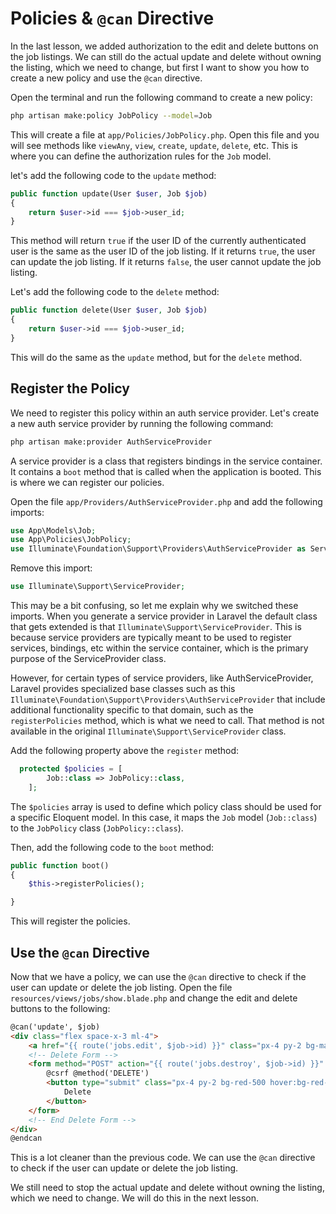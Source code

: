 # Policies & `@can` Directive

In the last lesson, we added authorization to the edit and delete buttons on the job listings. We can still do the actual update and delete without owning the listing, which we need to change, but first I want to show you how to create a new policy and use the `@can` directive.

Open the terminal and run the following command to create a new policy:

```bash
php artisan make:policy JobPolicy --model=Job
```

This will create a file at `app/Policies/JobPolicy.php`. Open this file and you will see methods like `viewAny`, `view`, `create`, `update`, `delete`, etc. This is where you can define the authorization rules for the `Job` model.

let's add the following code to the `update` method:

```php
public function update(User $user, Job $job)
{
    return $user->id === $job->user_id;
}
```

This method will return `true` if the user ID of the currently authenticated user is the same as the user ID of the job listing. If it returns `true`, the user can update the job listing. If it returns `false`, the user cannot update the job listing.

Let's add the following code to the `delete` method:

```php
public function delete(User $user, Job $job)
{
    return $user->id === $job->user_id;
}
```

This will do the same as the `update` method, but for the `delete` method.

## Register the Policy

We need to register this policy within an auth service provider. Let's create a new auth service provider by running the following command:

```bash
php artisan make:provider AuthServiceProvider
```

A service provider is a class that registers bindings in the service container. It contains a `boot` method that is called when the application is booted. This is where we can register our policies.

Open the file `app/Providers/AuthServiceProvider.php` and add the following imports:

```php
use App\Models\Job;
use App\Policies\JobPolicy;
use Illuminate\Foundation\Support\Providers\AuthServiceProvider as ServiceProvider;
```

Remove this import:

```php
use Illuminate\Support\ServiceProvider;
```

This may be a bit confusing, so let me explain why we switched these imports.
When you generate a service provider in Laravel the default class that gets extended is that `Illuminate\Support\ServiceProvider`. This is because service providers are typically meant to be used to register services, bindings, etc within the service container, which is the primary purpose of the ServiceProvider class.

However, for certain types of service providers, like AuthServiceProvider, Laravel provides specialized base classes such as this `Illuminate\Foundation\Support\Providers\AuthServiceProvider` that include additional functionality specific to that domain, such as the `registerPolicies` method, which is what we need to call. That method is not available in the original `Illuminate\Support\ServiceProvider` class.

Add the following property above the `register` method:

```php
  protected $policies = [
        Job::class => JobPolicy::class,
    ];
```

The `$policies` array is used to define which policy class should be used for a specific Eloquent model. In this case, it maps the `Job` model (`Job::class`) to the `JobPolicy` class (`JobPolicy::class`).

Then, add the following code to the `boot` method:

```php
public function boot()
{
    $this->registerPolicies();

}
```

This will register the policies.

## Use the `@can` Directive

Now that we have a policy, we can use the `@can` directive to check if the user can update or delete the job listing. Open the file `resources/views/jobs/show.blade.php` and change the edit and delete buttons to the following:

```html
@can('update', $job)
<div class="flex space-x-3 ml-4">
	<a href="{{ route('jobs.edit', $job->id) }}" class="px-4 py-2 bg-marine-500 hover:bg-marine-600 text-white rounded">Edit</a>
	<!-- Delete Form -->
	<form method="POST" action="{{ route('jobs.destroy', $job->id) }}" onsubmit="return confirm('Are you sure you want to delete this job?');">
		@csrf @method('DELETE')
		<button type="submit" class="px-4 py-2 bg-red-500 hover:bg-red-600 text-white rounded">
			Delete
		</button>
	</form>
	<!-- End Delete Form -->
</div>
@endcan
```

This is a lot cleaner than the previous code. We can use the `@can` directive to check if the user can update or delete the job listing.

We still need to stop the actual update and delete without owning the listing, which we need to change. We will do this in the next lesson.
